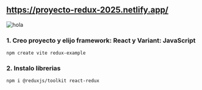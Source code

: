 ## https://proyecto-redux-2025.netlify.app/

![hola](https://github.com/user-attachments/assets/a825ae84-5dca-4f4c-88ec-deeebdd761d3)

### 1. Creo proyecto y elijo framework: React y Variant: JavaScript

```
npm create vite redux-example
```

### 2. Instalo librerias

```
npm i @reduxjs/toolkit react-redux
```
